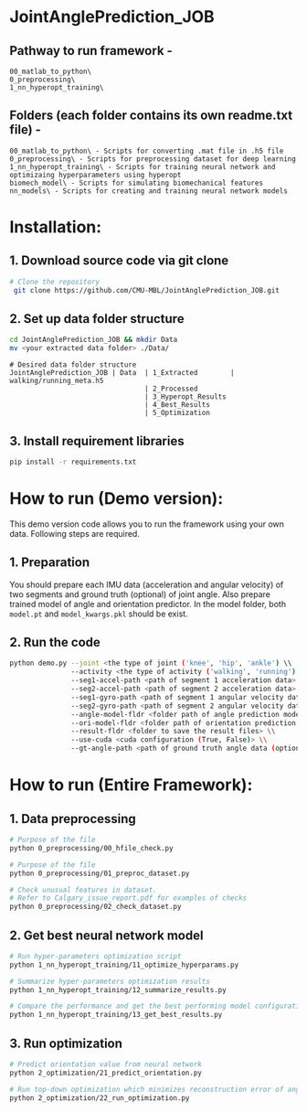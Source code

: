# JointAnglePrediction_JOB

## Pathway to run framework - 
    00_matlab_to_python\
    0_preprocessing\
    1_nn_hyperopt_training\

## Folders (each folder contains its own readme.txt file) -
    00_matlab_to_python\ - Scripts for converting .mat file in .h5 file
    0_preprocessing\ - Scripts for preprocessing dataset for deep learning
    1_nn_hyperopt_training\ - Scripts for training neural network and optimizaing hyperparameters using hyperopt
    biomech_model\ - Scripts for simulating biomechanical features
    nn_models\ - Scripts for creating and training neural network models
    
 # Installation:
 ## 1. Download source code via git clone
 ```bash
 # Clone the repository
  git clone https://github.com/CMU-MBL/JointAnglePrediction_JOB.git
  ```

  ## 2. Set up data folder structure
  ```bash
  cd JointAnglePrediction_JOB && mkdir Data
  mv <your extracted data folder> ./Data/
  ```
  ```
  # Desired data folder structure
  JointAnglePrediction_JOB | Data  | 1_Extracted        | walking/running_meta.h5
                                   | 2_Processed
                                   | 3_Hyperopt_Results
                                   | 4_Best_Results
                                   | 5_Optimization
  ```
  
  ## 3. Install requirement libraries
  ```bash
  pip install -r requirements.txt
  ```
  
  # How to run (Demo version):
  This demo version code allows you to run the framework using your own data. Following steps are required.
  ## 1. Preparation
  You should prepare each IMU data (acceleration and angular velocity) of two segments and ground truth (optional) of joint angle. Also prepare trained model of angle and orientation predictor. In the model folder, both ```model.pt``` and ```model_kwargs.pkl``` should be exist.
  
  ## 2. Run the code
  ```bash
  python demo.py --joint <the type of joint ('knee', 'hip', 'ankle') \\
                 --activity <the type of activity ('walking', 'running') \\
                 --seg1-accel-path <path of segment 1 acceleration data> \\
                 --seg2-accel-path <path of segment 2 acceleration data> \\
                 --seg1-gyro-path <path of segment 1 angular velocity data> \\
                 --seg2-gyro-path <path of segment 2 angular velocity data> \\
                 --angle-model-fldr <folder path of angle prediction model> \\
                 --ori-model-fldr <folder path of orientation prediction model> \\
                 --result-fldr <folder to save the result files> \\
                 --use-cuda <cuda configuration (True, False)> \\
                 --gt-angle-path <path of ground truth angle data (optional)>
  ```
  
  # How to run (Entire Framework):
  ## 1. Data preprocessing
  ```bash
  # Purpose of the file
  python 0_preprocessing/00_hfile_check.py
  ```
  
  ```bash
  # Purpose of the file
  python 0_preprocessing/01_preproc_dataset.py
  ```
  
  ```bash
  # Check unusual features in dataset. 
  # Refer to Calgary_issue_report.pdf for examples of checks
  python 0_preprocessing/02_check_dataset.py
  ```
  
  ## 2. Get best neural network model
  ```bash
  # Run hyper-parameters optimization script
  python 1_nn_hyperopt_training/11_optimize_hyperparams.py
  ```
  
  ```bash
  # Summarize hyper-parameters optimization results
  python 1_nn_hyperopt_training/12_summarize_results.py
  ```
  
  ```bash
  # Compare the performance and get the best performing model configuration
  python 1_nn_hyperopt_training/13_get_best_results.py
  ```
  
  ## 3. Run optimization
  ```bash
  # Predict orientation value from neural network
  python 2_optimization/21_predict_orientation.py
  ```
  
  ```bash
  # Run top-down optimization which minimizes reconstruction error of angular velocity data
  python 2_optimization/22_run_optimization.py
  ```
